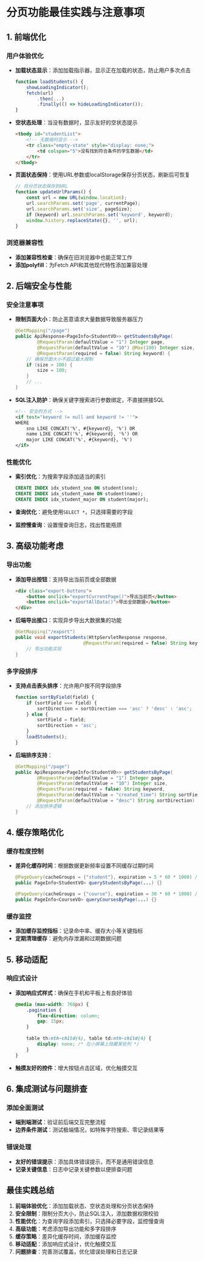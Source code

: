 # 分页功能最佳实践与注意事项

## 1. 前端优化

### 用户体验优化

- **加载状态显示**：添加加载指示器，显示正在加载的状态，防止用户多次点击
  ```javascript
  function loadStudents() {
      showLoadingIndicator();
      fetch(url)
          .then(...)
          .finally(() => hideLoadingIndicator());
  }
  ```

- **空状态处理**：当没有数据时，显示友好的空状态提示
  ```html
  <tbody id="studentList">
      <!-- 无数据时显示 -->
      <tr class="empty-state" style="display: none;">
          <td colspan="5">没有找到符合条件的学生数据</td>
      </tr>
  </tbody>
  ```

- **页面状态保持**：使用URL参数或localStorage保存分页状态，刷新后可恢复
  ```javascript
  // 将分页状态保存到URL
  function updateUrlParams() {
      const url = new URL(window.location);
      url.searchParams.set('page', currentPage);
      url.searchParams.set('size', pageSize);
      if (keyword) url.searchParams.set('keyword', keyword);
      window.history.replaceState({}, '', url);
  }
  ```

### 浏览器兼容性

- **添加兼容性检查**：确保在旧浏览器中也能正常工作
- **添加polyfill**：为Fetch API和其他现代特性添加兼容处理

## 2. 后端安全与性能

### 安全注意事项

- **限制页面大小**：防止恶意请求大量数据导致服务器压力
  ```java
  @GetMapping("/page")
  public ApiResponse<PageInfo<StudentVO>> getStudentsByPage(
          @RequestParam(defaultValue = "1") Integer page,
          @RequestParam(defaultValue = "10") @Max(100) Integer size,
          @RequestParam(required = false) String keyword) {
      // 确保页面大小不超过最大限制
      if (size > 100) {
          size = 100;
      }
      // ...
  }
  ```

- **SQL注入防护**：确保关键字搜索进行参数绑定，不直接拼接SQL
  ```xml
  <!-- 安全的方式 -->
  <if test="keyword != null and keyword != ''">
  WHERE 
      sno LIKE CONCAT('%', #{keyword}, '%') OR
      name LIKE CONCAT('%', #{keyword}, '%') OR
      major LIKE CONCAT('%', #{keyword}, '%')
  </if>
  ```

### 性能优化

- **索引优化**：为搜索字段添加适当的索引
  ```sql
  CREATE INDEX idx_student_sno ON student(sno);
  CREATE INDEX idx_student_name ON student(name);
  CREATE INDEX idx_student_major ON student(major);
  ```

- **查询优化**：避免使用`SELECT *`，只选择需要的字段
- **监控慢查询**：设置慢查询日志，找出性能瓶颈

## 3. 高级功能考虑

### 导出功能

- **添加导出按钮**：支持导出当前页或全部数据
  ```html
  <div class="export-buttons">
      <button onclick="exportCurrentPage()">导出当前页</button>
      <button onclick="exportAllData()">导出全部数据</button>
  </div>
  ```

- **后端导出接口**：实现异步导出大数据集的功能
  ```java
  @GetMapping("/export")
  public void exportStudents(HttpServletResponse response,
                           @RequestParam(required = false) String keyword) {
      // 导出功能实现
  }
  ```

### 多字段排序

- **支持点击表头排序**：允许用户按不同字段排序
  ```javascript
  function sortByField(field) {
      if (sortField === field) {
          sortDirection = sortDirection === 'asc' ? 'desc' : 'asc';
      } else {
          sortField = field;
          sortDirection = 'asc';
      }
      loadStudents();
  }
  ```

- **后端排序支持**：
  ```java
  @GetMapping("/page")
  public ApiResponse<PageInfo<StudentVO>> getStudentsByPage(
          @RequestParam(defaultValue = "1") Integer page,
          @RequestParam(defaultValue = "10") Integer size,
          @RequestParam(required = false) String keyword,
          @RequestParam(defaultValue = "created_time") String sortField,
          @RequestParam(defaultValue = "desc") String sortDirection) {
      // 添加排序逻辑
  }
  ```

## 4. 缓存策略优化

### 缓存粒度控制

- **差异化缓存时间**：根据数据更新频率设置不同缓存过期时间
  ```java
  @PageQuery(cacheGroups = {"student"}, expiration = 5 * 60 * 1000) // 5分钟
  public PageInfo<StudentVO> queryStudentsByPage(...) {}
  
  @PageQuery(cacheGroups = {"course"}, expiration = 30 * 60 * 1000) // 30分钟
  public PageInfo<CourseVO> queryCoursesByPage(...) {}
  ```

### 缓存监控

- **添加缓存监控指标**：记录命中率、缓存大小等关键指标
- **定期清理缓存**：避免内存泄漏和过期数据问题

## 5. 移动适配

### 响应式设计

- **添加响应式样式**：确保在手机和平板上有良好体验
  ```css
  @media (max-width: 768px) {
      .pagination {
          flex-direction: column;
          gap: 15px;
      }
      
      table th:nth-child(4), table td:nth-child(4) {
          display: none; /* 在小屏幕上隐藏某些列 */
      }
  }
  ```

- **触摸友好的控件**：增大按钮点击区域，优化触摸交互

## 6. 集成测试与问题排查

### 添加全面测试

- **端到端测试**：验证前后端交互完整流程
- **边界条件测试**：测试极端情况，如特殊字符搜索、零记录结果等

### 错误处理

- **友好的错误提示**：添加具体错误提示，而不是通用错误信息
- **记录关键信息**：日志中记录关键参数以便排查问题

## 最佳实践总结

1. **前端体验优化**：添加加载状态、空状态处理和分页状态保持
2. **安全限制**：限制分页大小，防止SQL注入，添加数据权限校验
3. **性能优化**：为查询字段添加索引，只选择必要字段，监控慢查询
4. **高级功能**：考虑添加导出功能和多字段排序
5. **缓存策略**：差异化缓存时间，添加缓存监控
6. **移动适配**：添加响应式设计，优化触摸交互
7. **问题排查**：完善测试覆盖，优化错误处理和日志记录
